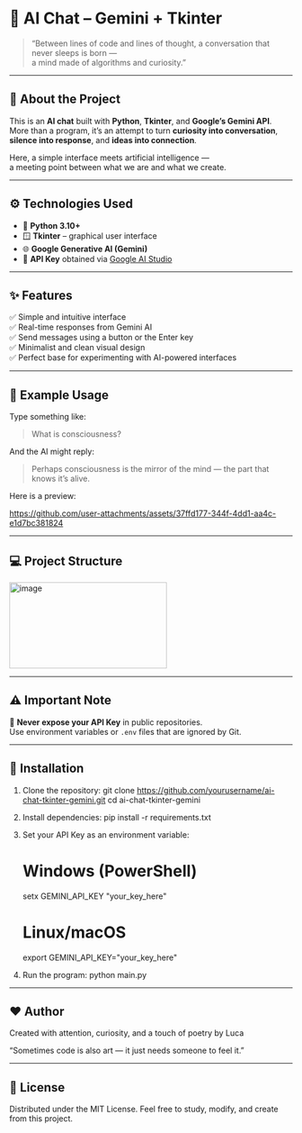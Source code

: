 # 💬 AI Chat – Gemini + Tkinter

> “Between lines of code and lines of thought, a conversation that never sleeps is born —  
> a mind made of algorithms and curiosity.”  

---

## 🧠 About the Project

This is an **AI chat** built with **Python**, **Tkinter**, and **Google’s Gemini API**.  
More than a program, it’s an attempt to turn **curiosity into conversation**,  
**silence into response**, and **ideas into connection**.

Here, a simple interface meets artificial intelligence —  
a meeting point between what we are and what we create.

---

## ⚙️ Technologies Used

- 🐍 **Python 3.10+**  
- 🪟 **Tkinter** – graphical user interface  
- 🌐 **Google Generative AI (Gemini)**  
- 🔑 **API Key** obtained via [Google AI Studio](https://makersuite.google.com/)

---

## ✨ Features

✅ Simple and intuitive interface  
✅ Real-time responses from Gemini AI  
✅ Send messages using a button or the Enter key  
✅ Minimalist and clean visual design  
✅ Perfect base for experimenting with AI-powered interfaces  

---

## 💬 Example Usage

Type something like:

> What is consciousness?

And the AI might reply:

> Perhaps consciousness is the mirror of the mind — the part that knows it’s alive.

Here is a preview:

https://github.com/user-attachments/assets/37ffd177-344f-4dd1-aa4c-e1d7bc381824

---

## 💻 Project Structure

<img width="280" height="153" alt="image" src="https://github.com/user-attachments/assets/ad6b9d78-fef7-45ea-9403-b9144efed5dc" />

---

## ⚠️ Important Note

🚫 **Never expose your API Key** in public repositories.  
Use environment variables or `.env` files that are ignored by Git.

---

## 🧩 Installation

1. Clone the repository:
   git clone https://github.com/yourusername/ai-chat-tkinter-gemini.git
   cd ai-chat-tkinter-gemini

2. Install dependencies:
    pip install -r requirements.txt

3. Set your API Key as an environment variable:
    # Windows (PowerShell)
    setx GEMINI_API_KEY "your_key_here"

    # Linux/macOS
    export GEMINI_API_KEY="your_key_here"

4. Run the program:
    python main.py

---

## ❤️ Author

Created with attention, curiosity, and a touch of poetry by Luca

“Sometimes code is also art — it just needs someone to feel it.”

---

## 📜 License

Distributed under the MIT License.
Feel free to study, modify, and create from this project.
